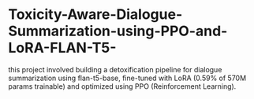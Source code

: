 # Toxicity-Aware-Dialogue-Summarization-using-PPO-and-LoRA-FLAN-T5-
this project involved building a detoxification pipeline for dialogue summarization using flan-t5-base, fine-tuned with LoRA (0.59% of 570M params trainable) and optimized using PPO (Reinforcement Learning).
